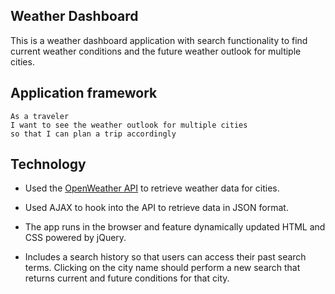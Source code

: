 ## Weather Dashboard

This is a weather dashboard application with search functionality to find current weather conditions and the future weather outlook for multiple cities. 

## Application framework

```
As a traveler
I want to see the weather outlook for multiple cities
so that I can plan a trip accordingly
```

## Technology

* Used the [OpenWeather API](https://openweathermap.org/api) to retrieve weather data for cities. 

* Used AJAX to hook into the API to retrieve data in JSON format.

* The app runs in the browser and feature dynamically updated HTML and CSS powered by jQuery.

* Includes a search history so that users can access their past search terms. Clicking on the city name should perform a new search that returns current and future conditions for that city. 


